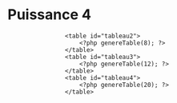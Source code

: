 # Puissance 4


                    <table id="tableau2">
                        <?php genereTable(8); ?>
                    </table>
                    <table id="tableau3">
                        <?php genereTable(12); ?>
                    </table>
                    <table id="tableau4">
                        <?php genereTable(20); ?>
                    </table>